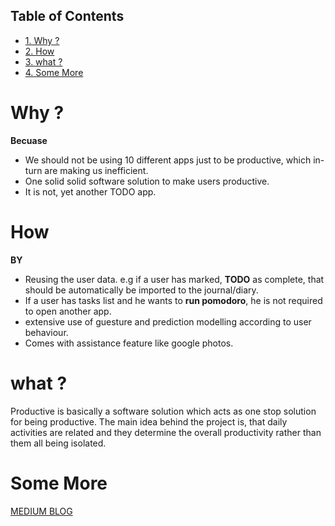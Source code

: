 <div id="table-of-contents">
<h2>Table of Contents</h2>
<div id="text-table-of-contents">
<ul>
<li><a href="#sec-1">1. Why ?</a></li>
<li><a href="#sec-2">2. How</a></li>
<li><a href="#sec-3">3. what ?</a></li>
<li><a href="#sec-4">4. Some More</a></li>
</ul>
</div>
</div>

# Why ?<a id="sec-1" name="sec-1"></a>

**Becuase** 
-   We should not be using 10 different apps just to be productive, which in-turn are making us inefficient.
-   One solid solid software solution to make users productive.
-   It is not, yet another TODO app.

# How<a id="sec-2" name="sec-2"></a>

**BY**
-   Reusing the user data. e.g if a user has marked, **TODO** as complete, that should be automatically be imported to the journal/diary.
-   If a user has tasks list and he wants to **run pomodoro**, he is not required to open another app.
-   extensive use of guesture and prediction modelling according to user behaviour.
-   Comes with assistance feature like google photos.

# what ?<a id="sec-3" name="sec-3"></a>

Productive is basically a software solution which acts as one stop solution for being productive. The main idea behind the project is, that daily activities are related and they determine the overall productivity rather than them all being isolated. 

# Some More<a id="sec-4" name="sec-4"></a>

[MEDIUM BLOG](https://medium.com/@erluxman/new-open-source-project-productive-ab928e419c3c)
